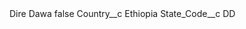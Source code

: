 <?xml version="1.0" encoding="UTF-8"?>
<CustomMetadata xmlns="http://soap.sforce.com/2006/04/metadata" xmlns:xsi="http://www.w3.org/2001/XMLSchema-instance" xmlns:xsd="http://www.w3.org/2001/XMLSchema">
    <label>Dire Dawa</label>
    <protected>false</protected>
    <values>
        <field>Country__c</field>
        <value xsi:type="xsd:string">Ethiopia</value>
    </values>
    <values>
        <field>State_Code__c</field>
        <value xsi:type="xsd:string">DD</value>
    </values>
</CustomMetadata>

